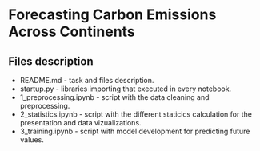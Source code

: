 # Forecasting Carbon Emissions Across Continents

## Files description

- README.md - task and files description.
- startup.py - libraries importing that executed in every notebook.
- 1_preprocessing.ipynb - script with the data cleaning and preprocessing.
- 2_statistics.ipynb - script with the different staticics calculation for the presentation and data vizualizations.
- 3_training.ipynb - script with model development for predicting future values. 